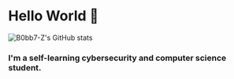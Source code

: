 # Hello World 👾

![B0bb7-Z's GitHub stats](https://github-readme-stats.vercel.app/api?username=B0bb7-Z&show_icons=true&theme=dark)

### I'm a  self-learning  cybersecurity  and computer science student.


